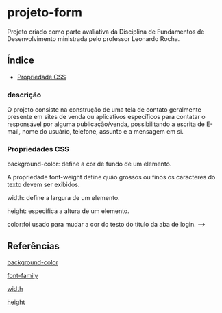 # projeto-form

Projeto criado como parte avaliativa da Disciplina de Fundamentos de Desenvolvimento  ministrada pelo professor Leonardo Rocha.

## Índice

 * [Propriedade CSS](#propriedades-css)
 
  ### descrição
 
O projeto consiste na construção de uma tela de contato geralmente presente em sites de venda ou aplicativos específicos para contatar o responsável por alguma publicação/venda, possibilitando a escrita de E-mail, nome do usuário, telefone, assunto e a mensagem em si.

### Propriedades CSS

 background-color: define a cor de fundo de um elemento.

A propriedade font-weight define quão grossos ou finos os caracteres do texto devem ser exibidos.
 
 width: define a largura de um elemento.

 height: especifica a altura de um elemento.

 color:foi usado para mudar a cor do testo do título da aba de login. -->


## Referências

[background-color](https://developer.mozilla.org/pt-BR/docs/Web/CSS/background-color)

[font-family](https://developer.mozilla.org/pt-BR/docs/Web/CSS/font-family)

[width](https://developer.mozilla.org/en-US/docs/Web/CSS/width)

[height](https://developer.mozilla.org/en-US/docs/Web/CSS/height)